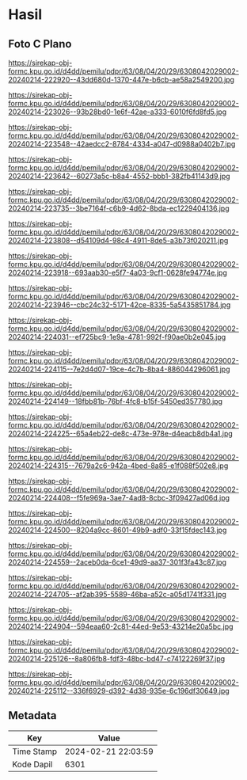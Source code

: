 # Hasil

## Foto C Plano

https://sirekap-obj-formc.kpu.go.id/d4dd/pemilu/pdpr/63/08/04/20/29/6308042029002-20240214-222920--43dd680d-1370-447e-b6cb-ae58a2549200.jpg

https://sirekap-obj-formc.kpu.go.id/d4dd/pemilu/pdpr/63/08/04/20/29/6308042029002-20240214-223026--93b28bd0-1e6f-42ae-a333-6010f6fd8fd5.jpg

https://sirekap-obj-formc.kpu.go.id/d4dd/pemilu/pdpr/63/08/04/20/29/6308042029002-20240214-223548--42aedcc2-8784-4334-a047-d0988a0402b7.jpg

https://sirekap-obj-formc.kpu.go.id/d4dd/pemilu/pdpr/63/08/04/20/29/6308042029002-20240214-223642--60273a5c-b8a4-4552-bbb1-382fb41143d9.jpg

https://sirekap-obj-formc.kpu.go.id/d4dd/pemilu/pdpr/63/08/04/20/29/6308042029002-20240214-223735--3be7164f-c6b9-4d62-8bda-ec1229404136.jpg

https://sirekap-obj-formc.kpu.go.id/d4dd/pemilu/pdpr/63/08/04/20/29/6308042029002-20240214-223808--d54109d4-98c4-4911-8de5-a3b73f020211.jpg

https://sirekap-obj-formc.kpu.go.id/d4dd/pemilu/pdpr/63/08/04/20/29/6308042029002-20240214-223918--693aab30-e5f7-4a03-9cf1-0628fe94774e.jpg

https://sirekap-obj-formc.kpu.go.id/d4dd/pemilu/pdpr/63/08/04/20/29/6308042029002-20240214-223946--cbc24c32-5171-42ce-8335-5a5435851784.jpg

https://sirekap-obj-formc.kpu.go.id/d4dd/pemilu/pdpr/63/08/04/20/29/6308042029002-20240214-224031--ef725bc9-1e9a-4781-992f-f90ae0b2e045.jpg

https://sirekap-obj-formc.kpu.go.id/d4dd/pemilu/pdpr/63/08/04/20/29/6308042029002-20240214-224115--7e2d4d07-19ce-4c7b-8ba4-886044296061.jpg

https://sirekap-obj-formc.kpu.go.id/d4dd/pemilu/pdpr/63/08/04/20/29/6308042029002-20240214-224149--18fbb81b-76bf-4fc8-b15f-5450ed357780.jpg

https://sirekap-obj-formc.kpu.go.id/d4dd/pemilu/pdpr/63/08/04/20/29/6308042029002-20240214-224225--65a4eb22-de8c-473e-978e-d4eacb8db4a1.jpg

https://sirekap-obj-formc.kpu.go.id/d4dd/pemilu/pdpr/63/08/04/20/29/6308042029002-20240214-224315--7679a2c6-942a-4bed-8a85-e1f088f502e8.jpg

https://sirekap-obj-formc.kpu.go.id/d4dd/pemilu/pdpr/63/08/04/20/29/6308042029002-20240214-224408--f5fe969a-3ae7-4ad8-8cbc-3f09427ad06d.jpg

https://sirekap-obj-formc.kpu.go.id/d4dd/pemilu/pdpr/63/08/04/20/29/6308042029002-20240214-224500--8204a9cc-8601-49b9-adf0-33f15fdec143.jpg

https://sirekap-obj-formc.kpu.go.id/d4dd/pemilu/pdpr/63/08/04/20/29/6308042029002-20240214-224559--2aceb0da-6ce1-49d9-aa37-301f3fa43c87.jpg

https://sirekap-obj-formc.kpu.go.id/d4dd/pemilu/pdpr/63/08/04/20/29/6308042029002-20240214-224705--af2ab395-5589-46ba-a52c-a05d1741f331.jpg

https://sirekap-obj-formc.kpu.go.id/d4dd/pemilu/pdpr/63/08/04/20/29/6308042029002-20240214-224904--594eaa60-2c81-44ed-9e53-43214e20a5bc.jpg

https://sirekap-obj-formc.kpu.go.id/d4dd/pemilu/pdpr/63/08/04/20/29/6308042029002-20240214-225126--8a806fb8-fdf3-48bc-bd47-c74122269f37.jpg

https://sirekap-obj-formc.kpu.go.id/d4dd/pemilu/pdpr/63/08/04/20/29/6308042029002-20240214-225112--336f6929-d392-4d38-935e-6c196df30649.jpg


## Metadata

| Key        | Value               |
| ---------- | ------------------- |
| Time Stamp | 2024-02-21 22:03:59 |
| Kode Dapil | 6301                |



